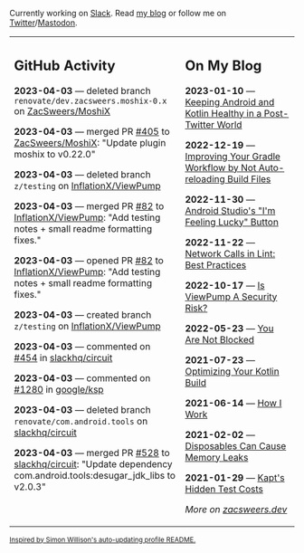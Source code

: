 Currently working on [Slack](https://slack.com/). Read [my blog](https://zacsweers.dev/) or follow me on [Twitter](https://twitter.com/ZacSweers)/[Mastodon](https://hachyderm.io/@ZacSweers).

<table><tr><td valign="top" width="60%">

## GitHub Activity
<!-- githubActivity starts -->
**2023-04-03** — deleted branch `renovate/dev.zacsweers.moshix-0.x` on [ZacSweers/MoshiX](https://github.com/ZacSweers/MoshiX)

**2023-04-03** — merged PR [#405](https://github.com/ZacSweers/MoshiX/pull/405) to [ZacSweers/MoshiX](https://github.com/ZacSweers/MoshiX): "Update plugin moshix to v0.22.0"

**2023-04-03** — deleted branch `z/testing` on [InflationX/ViewPump](https://github.com/InflationX/ViewPump)

**2023-04-03** — merged PR [#82](https://github.com/InflationX/ViewPump/pull/82) to [InflationX/ViewPump](https://github.com/InflationX/ViewPump): "Add testing notes + small readme formatting fixes."

**2023-04-03** — opened PR [#82](https://github.com/InflationX/ViewPump/pull/82) to [InflationX/ViewPump](https://github.com/InflationX/ViewPump): "Add testing notes + small readme formatting fixes."

**2023-04-03** — created branch `z/testing` on [InflationX/ViewPump](https://github.com/InflationX/ViewPump)

**2023-04-03** — commented on [#454](https://github.com/slackhq/circuit/pull/454#issuecomment-1494879154) in [slackhq/circuit](https://github.com/slackhq/circuit)

**2023-04-03** — commented on [#1280](https://github.com/google/ksp/issues/1280#issuecomment-1494856166) in [google/ksp](https://github.com/google/ksp)

**2023-04-03** — deleted branch `renovate/com.android.tools` on [slackhq/circuit](https://github.com/slackhq/circuit)

**2023-04-03** — merged PR [#528](https://github.com/slackhq/circuit/pull/528) to [slackhq/circuit](https://github.com/slackhq/circuit): "Update dependency com.android.tools:desugar_jdk_libs to v2.0.3"
<!-- githubActivity ends -->
</td><td valign="top" width="40%">

## On My Blog
<!-- blog starts -->
**2023-01-10** — [Keeping Android and Kotlin Healthy in a Post-Twitter World](https://www.zacsweers.dev/keeping-android-healthy/)

**2022-12-19** — [Improving Your Gradle Workflow by Not Auto-reloading Build Files](https://www.zacsweers.dev/improving-your-workflow-by-not-auto-reloading-build-files/)

**2022-11-30** — [Android Studio's "I'm Feeling Lucky" Button](https://www.zacsweers.dev/android-studios-im-feeling-lucky-button/)

**2022-11-22** — [Network Calls in Lint: Best Practices](https://www.zacsweers.dev/network-calls-in-lint-best-practices/)

**2022-10-17** — [Is ViewPump A Security Risk?](https://www.zacsweers.dev/is-viewpump-a-security-risk/)

**2022-05-23** — [You Are Not Blocked](https://www.zacsweers.dev/you-are-not-blocked/)

**2021-07-23** — [Optimizing Your Kotlin Build](https://www.zacsweers.dev/optimizing-your-kotlin-build/)

**2021-06-14** — [How I Work](https://www.zacsweers.dev/how-i-work/)

**2021-02-02** — [Disposables Can Cause Memory Leaks](https://www.zacsweers.dev/disposables-can-cause-memory-leaks/)

**2021-01-29** — [Kapt's Hidden Test Costs](https://www.zacsweers.dev/kapts-hidden-test-costs/)
<!-- blog ends -->
_More on [zacsweers.dev](https://zacsweers.dev/)_
</td></tr></table>

<sub><a href="https://simonwillison.net/2020/Jul/10/self-updating-profile-readme/">Inspired by Simon Willison's auto-updating profile README.</a></sub>